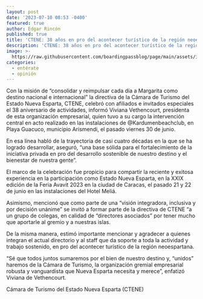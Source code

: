 ```yaml
---
layout: post
date: '2023-07-10 08:53 -0400'
featured: true
author: Edgar Rincón
published: true
title: 'CTENE: 38 años en pro del acontecer turístico de la región neoespartana'
description: 'CTENE: 38 años en pro del acontecer turístico de la región neoespartana'
image: >-
  https://raw.githubusercontent.com/boardingpassblog/page/main/assets/images/CTENE.jpg
categories:
  - entérate
  - opinión
---
```


Con la misión de “consolidar y reimpulsar cada día a Margarita como destino nacional e internacional” la directiva de la Cámara de Turismo del Estado Nueva Esparta, CTENE, celebró con afiliados e invitados especiales el 38 aniversario de actividades, informó Viviana Vethencourt, presidenta de esta organización empresarial, quien tuvo a su cargo la intervención central en acto realizado en las instalaciones de @Kardumenbeachclub, en Playa Guacuco, municipio Arismendi, el pasado viernes 30 de junio.

En esa línea habló de la trayectoria de casi cuatro décadas en la que se ha logrado desarrollar, aseguró, “una base sólida para el fortalecimiento de la iniciativa privada en pro del desarrollo sostenible de nuestro destino y el bienestar de nuestra gente”.

El marco de la celebración fue propicio para compartir la reciente y exitosa experiencia en la participación como Estado Nueva Esparta, en la XXIX edición de la Feria Avavit 2023 en la ciudad de Caracas, el pasado 21 y 22 de junio en las instalaciones del Hotel Meliá.

Asimismo, mencionó que como parte de una “visión integradora, inclusiva y por decisión unánime” se invitó a formar parte de la directiva de CTENE “a un grupo de colegas, en calidad de “directores asociados” por tener mucho que aportarle al gremio y a nuestras islas.

De la misma manera, estimó importante mencionar y agradecer a quienes integran el actual directorio y al staff que da soporte a toda la actividad y trabajo sostenido, en pro del acontecer turístico de la región neoespartana.

“Sé que todos juntos sumaremos por el bien de nuestro destino y, “unidos” haremos de la Cámara de Turismo, la organización gremial empresarial robusta y vanguardista que Nueva Esparta necesita y merece”, enfatizó Viviana de Vethencourt.

Cámara de Turismo del Estado Nueva Esparta (CTENE)

